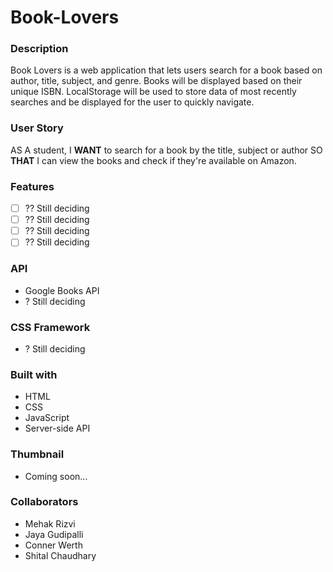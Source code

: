 # Book-Lovers

### Description
Book Lovers is a web application that lets users search for a book based on author, title, subject, and genre. Books will be displayed based on their unique ISBN. LocalStorage will be used to store data of most recently searches and be displayed for the user to quickly navigate. 

### User Story
AS A student,
I **WANT** to search for a book by the title, subject or author 
SO **THAT** I can view the books and check if they're available on Amazon.

### Features
- [ ] ?? Still deciding
- [ ] ?? Still deciding
- [ ] ?? Still deciding
- [ ] ?? Still deciding

### API
- Google Books API
- ? Still deciding

### CSS Framework
- ? Still deciding

### Built with
- HTML
- CSS 
- JavaScript 
- Server-side API

### Thumbnail
- Coming soon...

### Collaborators
- Mehak Rizvi
- Jaya Gudipalli
- Conner Werth
- Shital Chaudhary